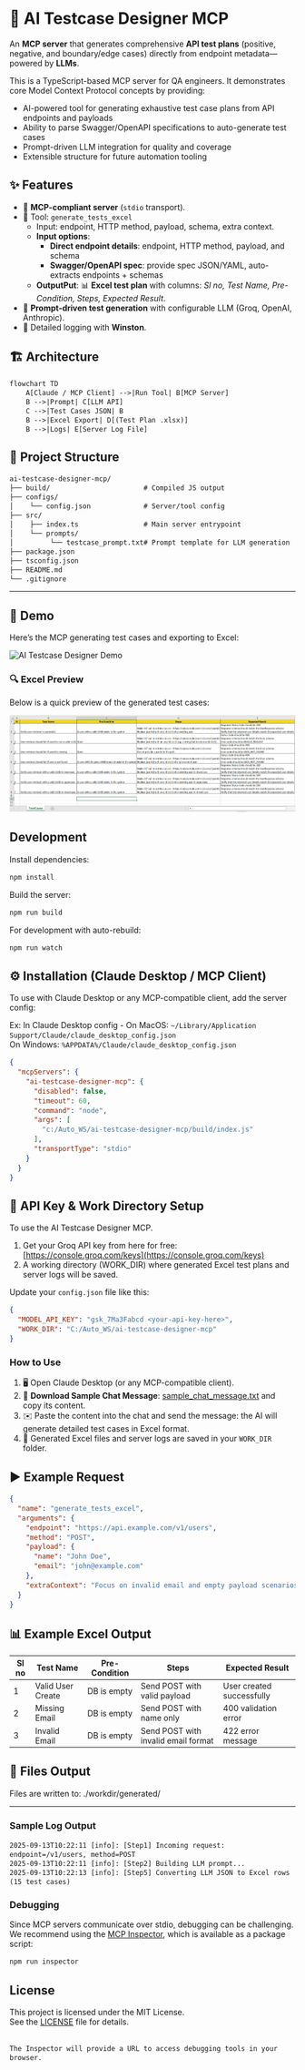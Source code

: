 # 🤖 AI Testcase Designer MCP

An **MCP server** that generates comprehensive **API test plans** (positive, negative, and boundary/edge cases) directly from endpoint metadata—powered by **LLMs**.

This is a TypeScript-based MCP server for QA engineers. It demonstrates core Model Context Protocol concepts by providing:

- AI-powered tool for generating exhaustive test case plans from API endpoints and payloads
- Ability to parse Swagger/OpenAPI specifications to auto-generate test cases
- Prompt-driven LLM integration for quality and coverage
- Extensible structure for future automation tooling

## ✨ Features

- 🔌 **MCP-compliant server** (`stdio` transport).  
- 📝 Tool: `generate_tests_excel`  
  - Input: endpoint, HTTP method, payload, schema, extra context. 
  - **Input options**:
    - **Direct endpoint details**: endpoint, HTTP method, payload, and schema
    - **Swagger/OpenAPI spec**: provide spec JSON/YAML, auto-extracts endpoints + schemas 
  - **OutputPut**: 📊 **Excel test plan** with columns: *Sl no, Test Name, Pre-Condition, Steps, Expected Result*.  
- 🧠 **Prompt-driven test generation** with configurable LLM (Groq, OpenAI, Anthropic).  
- 📜 Detailed logging with **Winston**. 

## 🏗️ Architecture

```mermaid
flowchart TD
    A[Claude / MCP Client] -->|Run Tool| B[MCP Server]
    B -->|Prompt| C[LLM API]
    C -->|Test Cases JSON| B
    B -->|Excel Export| D[(Test Plan .xlsx)]
    B -->|Logs| E[Server Log File]
```
## 📂 Project Structure

```plaintext
ai-testcase-designer-mcp/
├── build/                       # Compiled JS output
├── configs/
│    └── config.json             # Server/tool config
├── src/
│    ├── index.ts                # Main server entrypoint
│    └── prompts/
│         └── testcase_prompt.txt# Prompt template for LLM generation
├── package.json
├── tsconfig.json
├── README.md
└── .gitignore
```
---

## 🎥 Demo

Here’s the MCP generating test cases and exporting to Excel:

![AI Testcase Designer Demo](./assets/demo.gif)

### 🔍 Excel Preview
Below is a quick preview of the generated test cases:

![Excel Preview](./assets/excel_preview.png)

## Development

Install dependencies:
```bash
npm install
```

Build the server:
```bash
npm run build
```

For development with auto-rebuild:
```bash
npm run watch
```

## ⚙️ Installation (Claude Desktop / MCP Client)

To use with Claude Desktop or any MCP-compatible client, add the server config:

Ex: In Claude Desktop config - 
On MacOS: `~/Library/Application Support/Claude/claude_desktop_config.json`  
On Windows: `%APPDATA%/Claude/claude_desktop_config.json`

```json
{
  "mcpServers": {
    "ai-testcase-designer-mcp": {
      "disabled": false,
      "timeout": 60,
      "command": "node",
      "args": [
        "c:/Auto_WS/ai-testcase-designer-mcp/build/index.js"
      ],
      "transportType": "stdio"
    }
  }
}
```

## 🔑 API Key & Work Directory Setup

To use the AI Testcase Designer MCP.

1. Get your Groq API key from here for free: [https://console.groq.com/keys](https://console.groq.com/keys)
2. A working directory (WORK_DIR) where generated Excel test plans and server logs will be saved.

Update your `config.json` file like this:

```json
{
  "MODEL_API_KEY": "gsk_7Ma3Fabcd <your-api-key-here>",
  "WORK_DIR": "C:/Auto_WS/ai-testcase-designer-mcp"
}
```
### How to Use

1. 🖥️ Open Claude Desktop (or any MCP-compatible client).  
2. 📂 **Download Sample Chat Message**: [sample_chat_message.txt](./assets/sample_chat_message.txt) and copy its content.  
3. ✉️ Paste the content into the chat and send the message: the AI will generate detailed test cases in Excel format.  
4. 💾 Generated Excel files and server logs are saved in your `WORK_DIR` folder.  


## ▶️ Example Request

```json
{
  "name": "generate_tests_excel",
  "arguments": {
    "endpoint": "https://api.example.com/v1/users",
    "method": "POST",
    "payload": {
      "name": "John Doe",
      "email": "john@example.com"
    },
    "extraContext": "Focus on invalid email and empty payload scenarios."
  }
}
```

## 📊 Example Excel Output

| Sl no | Test Name         | Pre-Condition | Steps                               | Expected Result           |
|-------|-------------------|---------------|-------------------------------------|---------------------------|
| 1     | Valid User Create | DB is empty   | Send POST with valid payload        | User created successfully |
| 2     | Missing Email     | DB is empty   | Send POST with name only            | 400 validation error      |
| 3     | Invalid Email     | DB is empty   | Send POST with invalid email format | 422 error message         |

## 📂 Files Output

Files are written to: ./workdir/generated/

---

### Sample Log Output

```log
2025-09-13T10:22:11 [info]: [Step1] Incoming request: endpoint=/v1/users, method=POST
2025-09-13T10:22:11 [info]: [Step2] Building LLM prompt...
2025-09-13T10:22:13 [info]: [Step5] Converting LLM JSON to Excel rows (15 test cases)
```
### Debugging

Since MCP servers communicate over stdio, debugging can be challenging. We recommend using the [MCP Inspector](https://github.com/modelcontextprotocol/inspector), which is available as a package script:

```bash
npm run inspector
```
## License

This project is licensed under the MIT License.  
See the [LICENSE](LICENSE) file for details.
```

The Inspector will provide a URL to access debugging tools in your browser.
